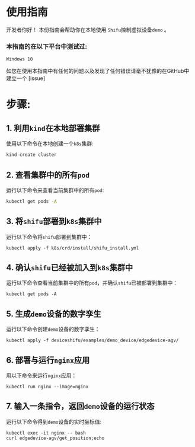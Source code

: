 # 使用指南

开发者你好！ 本份指南会帮助你在本地使用 `Shifu`控制虚拟设备`demo` 。

### 本指南的在以下平台中测试过:
```
Windows 10
```

如您在使用本指南中有任何的问题以及发现了任何错误请毫不犹豫的在GitHub中建立一个 [issue]

# 步骤:
## 1. 利用`kind`在本地部署集群
使用以下命令在本地创建一个`k8s`集群:
```sh
kind create cluster
```

## 2. 查看集群中的所有`pod`
运行以下命令来查看当前集群中的所有`pod`:
```sh
kubectl get pods -A
```

## 3. 将`shifu`部署到`k8s`集群中
运行以下命令将`shifu`部署到集群中：
```shell
kubectl apply -f k8s/crd/install/shifu_install.yml
```

## 4. 确认`shifu`已经被加入到`k8s`集群中
运行以下命令查看当前集群中的所有`pod`，并确认`shifu`已被部署到集群中：
```shell
kubectl get pods -A
```

## 5. 生成`demo`设备的数字孪生
运行以下命令创建`demo`设备的数字孪生：
```shell
kubectl apply -f deviceshifu/examples/demo_device/edgedevice-agv/
```

## 6. 部署与运行`nginx`应用
用以下命令来运行`nginx`应用：
```shell
kubectl run nginx --image=nginx
```

## 7. 输入一条指令，返回`demo`设备的运行状态
运行以下命令得到`demo`设备的实时坐标值:
```shell
kubectl exec -it nginx -- bash
curl edgedevice-agv/get_position;echo
```


